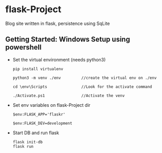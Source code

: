 # flask-Project
Blog site written in flask, persistence using SqLite 



## Getting Started: Windows Setup using powershell

* Set the virtual environment (needs python3)


      pip install virtualenv 

      python3 -m venv ./env         //create the virtual env on ./env

      cd \env\Scripts               //Look for the activate command

      ./Activate.ps1                //Activate the venv

* Set env variables on flask-Project dir

      $env:FLASK_APP='flaskr'
  
      $env:FLASK_DEV=development
      
* Start DB and run flask

      flask init-db
      flask run
